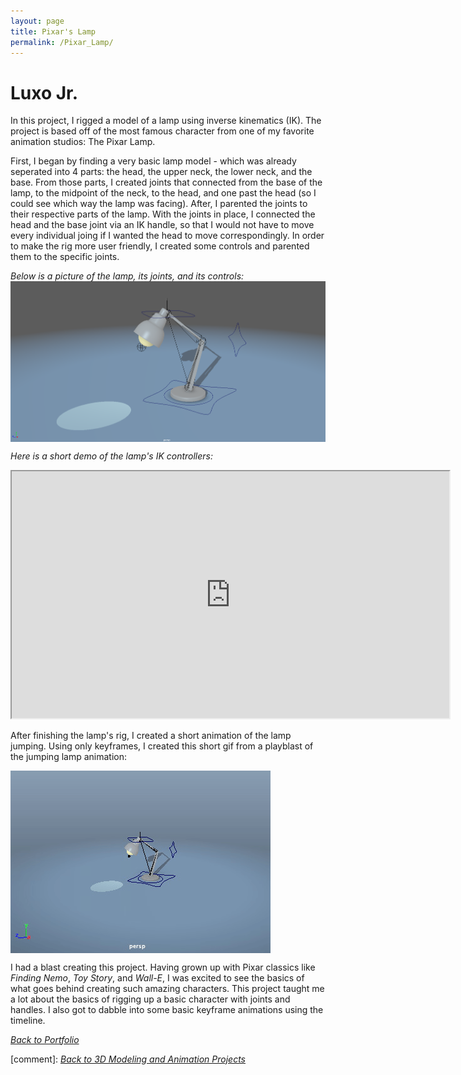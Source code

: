 ```yaml
---
layout: page
title: Pixar's Lamp
permalink: /Pixar_Lamp/
---
```

# Luxo Jr.

In this project, I rigged a model of a lamp using inverse kinematics (IK). The project is based off of the most famous character from one of my favorite animation studios: The Pixar Lamp.

First, I began by finding a very basic lamp model - which was already seperated into 4 parts: the head, the upper neck, the lower neck, and the base. From those parts, I created joints that connected from the base of the lamp, to the midpoint of the neck, to the head, and one past the head (so I could see which way the lamp was facing). After, I parented the joints to their respective parts of the lamp. With the joints in place, I connected the head and the base joint via an IK handle, so that I would not have to move every individual joing if I wanted the head to move correspondingly. In order to make the rig more user friendly, I created some controls and parented them to the specific joints. 

*Below is a picture of the lamp, its joints, and its controls:*
<img align="center" src="/assets/lampMaya.png" style="width:200;">

*Here is a short demo of the lamp's IK controllers:*
<iframe width="700" height="395" src="https://www.youtube.com/embed/sy7A8hQUBaI?controls=0" frameborder="10" allow="accelerometer; autoplay; clipboard-write; encrypted-media; gyroscope; picture-in-picture"></iframe>

After finishing the lamp's rig, I created a short animation of the lamp jumping. Using only keyframes, I created this short gif from a playblast of the jumping lamp animation: 

<img align="center" src="/assets/lampGif.gif" style="width:200;">

I had a blast creating this project. Having grown up with Pixar classics like *Finding Nemo*, *Toy Story*, and *Wall-E*, I was excited to see the basics of what goes behind creating such amazing characters. This project taught me a lot about the basics of rigging up a basic character with joints and handles. I also got to dabble into some basic keyframe animations using the timeline. 

<a href="{{site.baseurl}}/portfolioPage.html">*Back to Portfolio*</a>

[comment]: [*Back to 3D Modeling and Animation Projects*]({{site.baseurl}}/Modeling_and_Animation/)